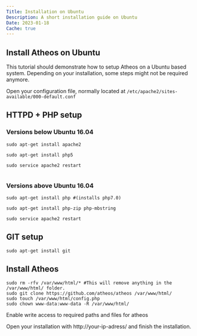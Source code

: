 ```yaml
---
Title: Installation on Ubuntu
Description: A short installation guide on Ubuntu
Date: 2023-01-18
Cache: true
---
```

<section>
   <h1>Install Atheos on Ubuntu</h1>
   <p>This tutorial should demonstrate how to setup Atheos on a Ubuntu based system. Depending on your installation, some steps might not be required anymore.</p>
   <p>Open your configuration file, normally located at <code>/etc/apache2/sites-available/000-default.conf</code></p>
</section>
<section>
   <h2>HTTPD + PHP setup</h2>
   <h3>Versions below Ubuntu 16.04</h3>
<pre><code>sudo apt-get install apache2</br>
sudo apt-get install php5</br>
sudo service apache2 restart</br>
</code></pre>
   <h3>Versions above Ubuntu 16.04</h3>
<pre><code>sudo apt-get install php #(installs php7.0)</br>
sudo apt-get install php-zip php-mbstring</br>
sudo service apache2 restart</code></pre>

   <h2>GIT setup</h2>
   <pre><code>sudo apt-get install git</code></pre>
    <h2>Install Atheos</h2>
<pre><code>sudo rm -rfv /var/www/html/* #This will remove anything in the /var/www/html/ folder.
sudo git clone https://github.com/atheos/atheos /var/www/html/
sudo touch /var/www/html/config.php
sudo chown www-data:www-data -R /var/www/html/
</code></pre>
   <p>Enable write access to required paths and files for atheos</p>
   <p>Open your installation with http://your-ip-adress/ and finish the installation. </p>
</section>
